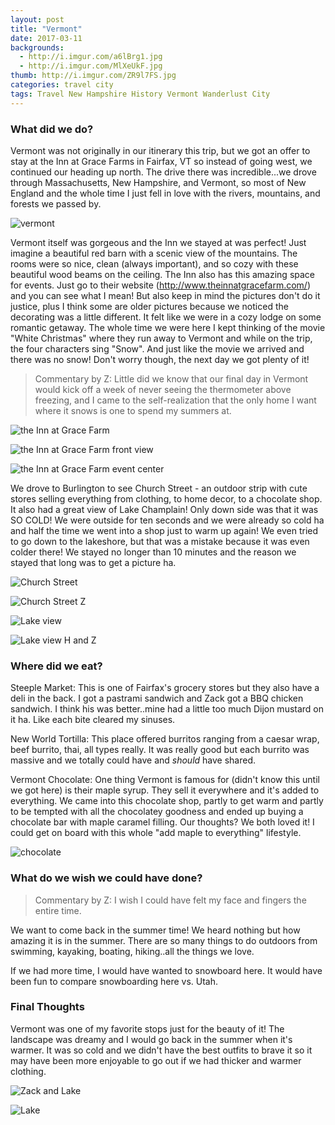 ```yaml
---
layout: post
title: "Vermont"
date: 2017-03-11
backgrounds:
  - http://i.imgur.com/a6lBrg1.jpg
  - http://i.imgur.com/MlXeUkF.jpg
thumb: http://i.imgur.com/ZR9l7FS.jpg
categories: travel city
tags: Travel New Hampshire History Vermont Wanderlust City
---
```

### What did we do?
Vermont was not originally in our itinerary this trip, but we got an offer to stay at the Inn at Grace Farms in Fairfax, VT so instead of going west, we continued our heading up north. The drive there was incredible...we drove through Massachusetts, New Hampshire, and Vermont, so most of New England and the whole time I just fell in love with the rivers, mountains, and forests we passed by.

![vermont](http://i.imgur.com/a6lBrg1h.jpg)

Vermont itself was gorgeous and the Inn we stayed at was perfect! Just imagine a beautiful red barn with a scenic view of the mountains. The rooms were so nice, clean (always important), and so cozy with these beautiful wood beams on the ceiling. The Inn also has this amazing space for events. Just go to their website (http://www.theinnatgracefarm.com/) and you can see what I mean! But also keep in mind the pictures don't do it justice, plus I think some are older pictures because we noticed the decorating was a little different. It felt like we were in a cozy lodge on some romantic getaway. The whole time we were here I kept thinking of the movie "White Christmas" where they run away to Vermont and while on the trip, the four characters sing "Snow". And just like the movie we arrived and there was no snow! Don't worry though, the next day we got plenty of it!

> Commentary by Z: Little did we know that our final day in Vermont would kick off a week of never seeing the thermometer above freezing, and I came to the self-realization that the only home I want where it snows is one to spend my summers at.

![the Inn at Grace Farm](http://i.imgur.com/lzJeVmwh.jpg)

![the Inn at Grace Farm front view](http://i.imgur.com/NphRtSrh.jpg)

![the Inn at Grace Farm event center](http://i.imgur.com/ixt03gLh.jpg)

We drove to Burlington to see Church Street - an outdoor strip with cute stores selling everything from clothing, to home decor, to a chocolate shop. It also had a great view of Lake Champlain! Only down side was that it was SO COLD! We were outside for ten seconds and we were already so cold ha and half the time we went into a shop just to warm up again! We even tried to go down to the lakeshore, but that was a mistake because it was even colder there! We stayed no longer than 10 minutes and the reason we stayed that long was to get a picture ha.

![Church Street](http://i.imgur.com/CwXXdJ0h.jpg)

![Church Street Z](http://i.imgur.com/47X6ehLh.jpg)

![Lake view](http://i.imgur.com/TPPbSRjh.jpg)

![Lake view H and Z](http://i.imgur.com/xBa3RfZh.jpg)

### Where did we eat?

Steeple Market: This is one of Fairfax's grocery stores but they also have a deli in the back. I got a pastrami sandwich and Zack got a BBQ chicken sandwich. I think his was better..mine had a little too much Dijon mustard on it ha. Like each bite cleared my sinuses.

New World Tortilla: This place offered burritos ranging from a caesar wrap, beef burrito, thai, all types really. It was really good but each burrito was massive and we totally could have and _should_ have shared.

Vermont Chocolate: One thing Vermont is famous for (didn't know this until we got here) is their maple syrup. They sell it everywhere and it's added to everything. We came into this chocolate shop, partly to get warm and partly to be tempted with all the chocolatey goodness and ended up buying a chocolate bar with maple caramel filling. Our thoughts? We both loved it! I could get on board with this whole "add maple to everything" lifestyle.

![chocolate](http://i.imgur.com/DOrTboch.jpg)

### What do we wish we could have done?

> Commentary by Z: I wish I could have felt my face and fingers the entire time.

We want to come back in the summer time! We heard nothing but how amazing it is in the summer. There are so many things to do outdoors from swimming, kayaking, boating, hiking..all the things we love.

If we had more time, I would have wanted to snowboard here. It would have been fun to compare snowboarding here vs. Utah.

### Final Thoughts

Vermont was one of my favorite stops just for the beauty of it! The landscape was dreamy and I would go back in the summer when it's warmer. It was so cold and we didn't have the best outfits to brave it so it may have been more enjoyable to go out if we had thicker and warmer clothing.

![Zack and Lake](http://i.imgur.com/lFwmdIIh.jpg)

![Lake](http://i.imgur.com/0z0LDAoh.jpg)
